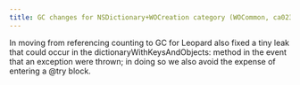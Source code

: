 ```yaml
---
title: GC changes for NSDictionary+WOCreation category (WOCommon, ca0232d)
---
```


In moving from referencing counting to GC for Leopard also fixed a tiny leak that could occur in the dictionaryWithKeysAndObjects: method in the event that an exception were thrown; in doing so we also avoid the expense of entering a @try block.
